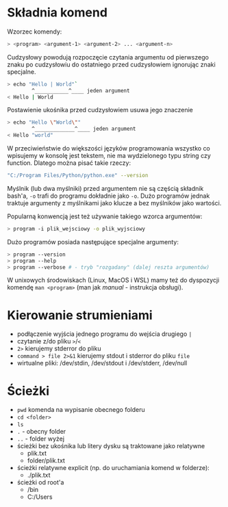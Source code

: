 # Składnia komend

Wzorzec komendy:

```bash
> <program> <argument-1> <argument-2> ... <argument-n>
```

Cudzysłowy powodują rozpoczęcie czytania argumentu od pierwszego znaku po cudzysłowiu do ostatniego przed cudzysłowiem ignorując znaki specjalne.

```bash
> echo "Hello | World"`
        ^___________^____ jeden argument
< Hello | World
```

Postawienie ukośnika przed cudzysłowiem usuwa jego znaczenie
```bash
> echo "Hello \"World\""
        ^_____________^____ jeden argument
< Hello "world"
```

W przeciwieństwie do większości języków programowania wszystko co wpisujemy w konsolę jest tekstem, nie ma wydzielonego typu string czy function. Dlatego można pisać takie rzeczy:

```bash
"C:/Program Files/Python/python.exe" --version
```

Myślnik (lub dwa myślniki) przed argumentem nie są częścią składnik bash'a, `-o` trafi do programu dokładnie jako `-o`. Dużo programów jednak traktuje argumenty z myślnikami jako klucze a bez myślników jako wartości. 

Popularną konwencją jest też używanie takiego wzorca argumentów:
```bash
> program -i plik_wejsciowy -o plik_wyjsciowy
```

Dużo programów posiada następujące specjalne argumenty:

```bash
> program --version
> program --help
> program --verbose # - tryb "rozgadany" (dalej reszta argumentów) 
```

W unixowych środowiskach (Linux, MacOS i WSL) mamy też do dyspozycji komendę `man <program>` (man jak *manual* - instrukcja obsługi).

# Kierowanie strumieniami

- podłączenie wyjścia jednego programu do wejścia drugiego `|`
- czytanie z/do pliku `>`/`<`
- `2>` kierujemy stderror do pliku
- `command > file 2>&1` kierujemy stdout i stderror do pliku `file`
- wirtualne pliki: /dev/stdin, /dev/stdout i /dev/stderr, /dev/null

# Ścieżki
- `pwd` komenda na wypisanie obecnego folderu
- `cd <folder>`
- `ls`
- `.` - obecny folder
- `..` - folder wyżej
- ścieżki bez ukośnika lub litery dysku są traktowane jako relatywne
  - plik.txt
  - folder/plik.txt
- ścieżki relatywne explicit (np. do uruchamiania komend w folderze):
  - ./plik.txt
- ścieżki od root'a
  - /bin
  - C:/Users